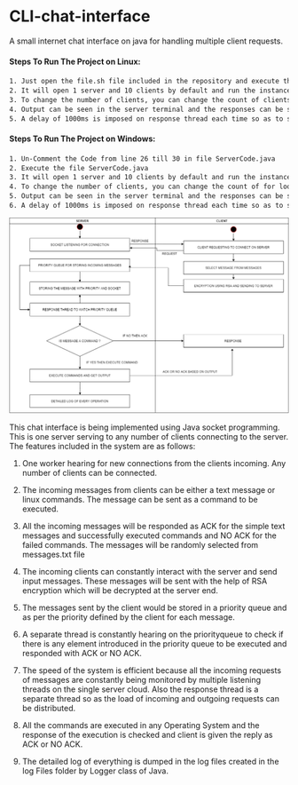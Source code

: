 # CLI-chat-interface
A small internet chat interface on java for handling multiple client requests.

#### Steps To Run The Project on Linux: 

```sh
1. Just open the file.sh file included in the repository and execute the file.
2. It will open 1 server and 10 clients by default and run the instances of terminals.
3. To change the number of clients, you can change the count of clients in the file.sh file includes in the root.
4. Output can be seen in the server terminal and the responses can be seen in the client terminals.
5. A delay of 1000ms is imposed on response thread each time so as to show the priority queue working.
```

#### Steps To Run The Project on Windows: 

```sh
1. Un-Comment the Code from line 26 till 30 in file ServerCode.java
2. Execute the file ServerCode.java
3. It will open 1 server and 10 clients by default and run the instances of terminals.
4. To change the number of clients, you can change the count of for loop in ServerCode.java file.
5. Output can be seen in the server terminal and the responses can be seen in the client terminals.
6. A delay of 1000ms is imposed on response thread each time so as to show the priority queue working.
```

![](images/Diagram.png)


This chat interface is being implemented using Java socket programming. This is one server serving to any number of clients connecting to the server. The features included in the system are as follows:

1. One worker hearing for new connections from the clients incoming. Any number of clients can be connected.

2. The incoming messages from clients can be either a text message or linux commands. The message can be sent as a command to be executed.

3. All the incoming messages will be responded as ACK for the simple text messages and successfully executed commands and NO ACK for the failed commands. The messages will be randomly selected from messages.txt file

4. The incoming clients can constantly interact with the server and send input messages. These messages will be sent with the help of RSA encryption which will be decrypted at the server end.

5. The messages sent by the client would be stored in a priority queue and as per the priority defined by the client for each message.

6. A separate thread is constantly hearing on the priorityqueue to check if there is any element introduced in the priority queue to be executed and responded with ACK or NO ACK.

7. The speed of the system is efficient because all the incoming requests of messages are constantly being monitored by multiple listening threads on the single server cloud. Also the response thread is a separate thread so as the load of incoming and outgoing requests can be distributed.

8. All the commands are executed in any Operating System and the response of the execution is checked and client is given the reply as ACK or NO ACK. 

9. The detailed log of everything is dumped in the log files created in the log Files folder by Logger class of Java.
